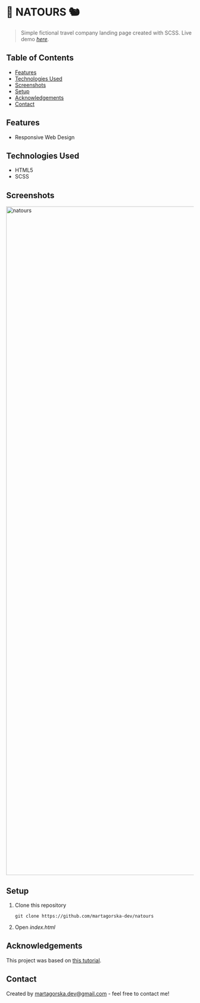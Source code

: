 # 🌿 NATOURS 🐿️ 
> Simple fictional travel company landing page created with SCSS.
> Live demo [_here_](https://natours-martagorska.netlify.app).

## Table of Contents
* [Features](#features)
* [Technologies Used](#technologies-used)
* [Screenshots](#screenshots)
* [Setup](#setup)
* [Acknowledgements](#acknowledgements)
* [Contact](#contact)


## Features
- Responsive Web Design


## Technologies Used
- HTML5
- SCSS


## Screenshots
<img width="1792" alt="natours" src="https://github.com/martagorska-dev/natours/assets/130976058/e50c0634-ea5f-4d60-8bf2-180e59ba06e9">


## Setup
1. Clone this repository
   ```
   git clone https://github.com/martagorska-dev/natours
   ```
3. Open  *index.html*
   

## Acknowledgements
This project was based on [this tutorial](https://www.udemy.com/course/the-complete-javascript-course/).


## Contact
Created by martagorska.dev@gmail.com - feel free to contact me!
